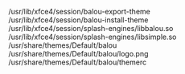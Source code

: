 /usr/lib/xfce4/session/balou-export-theme  
/usr/lib/xfce4/session/balou-install-theme  
/usr/lib/xfce4/session/splash-engines/libbalou.so  
/usr/lib/xfce4/session/splash-engines/libsimple.so  
/usr/share/themes/Default/balou  
/usr/share/themes/Default/balou/logo.png  
/usr/share/themes/Default/balou/themerc  
